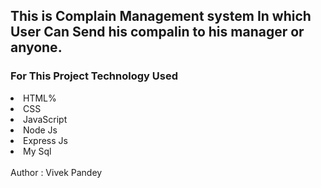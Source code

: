 <h2>This is Complain Management system In which User Can Send his compalin to his manager or anyone.</h2>
<h3>For This Project Technology Used </h3>
<li>HTML%</li>
<li>CSS</li>
<li>JavaScript</li>
<li>Node Js</li>
<li>Express Js</li>
<li>My Sql</li><br>
Author : Vivek Pandey

